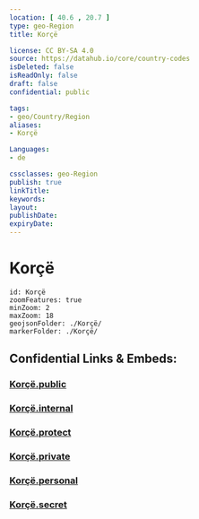 ```yaml
---
location: [ 40.6 , 20.7 ] 
type: geo-Region
title: Korçë

license: CC BY-SA 4.0
source: https://datahub.io/core/country-codes
isDeleted: false
isReadOnly: false
draft: false
confidential: public

tags:
- geo/Country/Region
aliases:
- Korçë

Languages:
- de

cssclasses: geo-Region
publish: true
linkTitle: 
keywords: 
layout: 
publishDate: 
expiryDate: 
---
```


# Korçë

```leaflet
id: Korçë
zoomFeatures: true 
minZoom: 2 
maxZoom: 18
geojsonFolder: ./Korçë/
markerFolder: ./Korçë/
```


## Confidential Links & Embeds: 

### [Korçë.public](/_public/\Earth\Continent\Europe\Europe~South\Albania\Counties~AlbaniaKorçë.public.md) 

### [Korçë.internal](/_internal/\Earth\Continent\Europe\Europe~South\Albania\Counties~AlbaniaKorçë.internal.md) 

### [Korçë.protect](/_protect/\Earth\Continent\Europe\Europe~South\Albania\Counties~AlbaniaKorçë.protect.md) 

### [Korçë.private](/_private/\Earth\Continent\Europe\Europe~South\Albania\Counties~AlbaniaKorçë.private.md) 

### [Korçë.personal](/_personal/\Earth\Continent\Europe\Europe~South\Albania\Counties~AlbaniaKorçë.personal.md) 

### [Korçë.secret](/_secret/\Earth\Continent\Europe\Europe~South\Albania\Counties~AlbaniaKorçë.secret.md)

